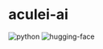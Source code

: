 # aculei-ai

![python](https://img.shields.io/badge/Python-3776AB.svg?style=plain&logo=Python&logoColor=white)
![hugging-face](https://img.shields.io/badge/Hugging%20Face-FFD21E.svg?style=plain&logo=Hugging-Face&logoColor=black)
